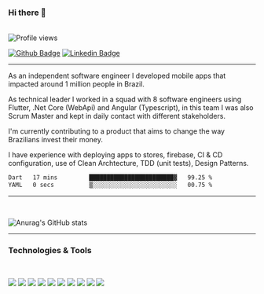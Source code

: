 ### Hi there 👋 
<br/>
<img alt="Profile views" src="https://gpvc.arturio.dev/luizvnegrini" />

[![Github Badge](https://img.shields.io/badge/-Github-000?style=flat-square&logo=Github&logoColor=white&link=https://github.com/luizvnegrini)](https://github.com/luizvnegrini) 
[![Linkedin Badge](https://img.shields.io/badge/-LinkedIn-blue?style=flat-square&logo=Linkedin&logoColor=white&link=https://www.linkedin.com/in/luiznegrini/)](https://www.linkedin.com/in/luiznegrini/) 

---
As an independent software engineer I developed mobile apps that impacted around 1 million people in Brazil.

As technical leader I worked in a squad with 8 software engineers using Flutter, .Net Core (WebApi) and Angular (Typescript), in this team I was also Scrum Master and kept in daily contact with different stakeholders.

I'm currently contributing to a product that aims to change the way Brazilians invest their money.

I have experience with deploying apps to stores, firebase, CI & CD configuration, use of Clean Archtecture, TDD (unit tests), Design Patterns.


<!--START_SECTION:waka-->

```txt
Dart   17 mins         ████████████████████████▓   99.25 %
YAML   0 secs          ▒░░░░░░░░░░░░░░░░░░░░░░░░   00.75 %
```

<!--END_SECTION:waka-->

---
<br/>

![Anurag's GitHub stats](https://github-readme-stats.vercel.app/api?username=luizvnegrini&hide=contribs,prs,issues,stars&show_icons=true&theme=dracula&count_private=true)

---


###  Technologies & Tools
<br/>

![](https://img.shields.io/badge/Code-Flutter-informational?style=flat&logo=flutter&logoColor=white&color=9400D3)
![](https://img.shields.io/badge/Code-Xamarin-informational?style=flat&logo=Xamarin&logoColor=white&color=9400D3)
![](https://img.shields.io/badge/Code-.Net-informational?style=flat&logo=.Net&logoColor=white&color=9400D3)
![](https://img.shields.io/badge/Code-WebApi-informational?style=flat&logo=.Net&logoColor=white&color=9400D3)
![](https://img.shields.io/badge/Database-MySql-informational?style=flat&logo=mysql&logoColor=white&color=9400D3)
![](https://img.shields.io/badge/Cloud-AWS-informational?style=flat&logo=Amazon&logoColor=white&color=9400D3)
![](https://img.shields.io/badge/CI/CD-CodeMagic-informational?style=flat&logo=codemagic&logoColor=white&color=9400D3)
![](https://img.shields.io/badge/CI/CD-Jenkins-informational?style=flat&logo=jenkins&logoColor=white&color=9400D3)
![](https://img.shields.io/badge/CI/CD-CircleCI-informational?style=flat&logo=circleci&logoColor=white&color=9400D3)
![](https://img.shields.io/badge/OS-Mac-informational?style=flat&logo=apple&logoColor=white&color=9400D3)
